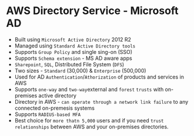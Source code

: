 # AWS Directory Service - Microsoft AD

- Built using `Microsoft Active Directory` 2012 R2
- Managed using `Standard Active Directory tools`
- Supports `Group Policy` and single sing-on (SSO)
- Supports `Schema extension` - MS AD aware apps
- `Sharepoint`, `SQL`, Distributed File System (`DFS`)
- Two sizes - `Standard` (30,000) & `Enterprise` (500,000)
- Used for AD `Authentication`/`Athorization` of products and services in AWS
- Supports `one-way` and `two-way`external and `forest` `trusts` with on-premises active directory
- Directory in AWS - `can operate through a network link failure` to any connected on-premesis systems
- Supports `RADIUS-based MFA`
- Best choice for `more thatn 5,000` users and if you need `trust relationships` between AWS and your on-premises directories.